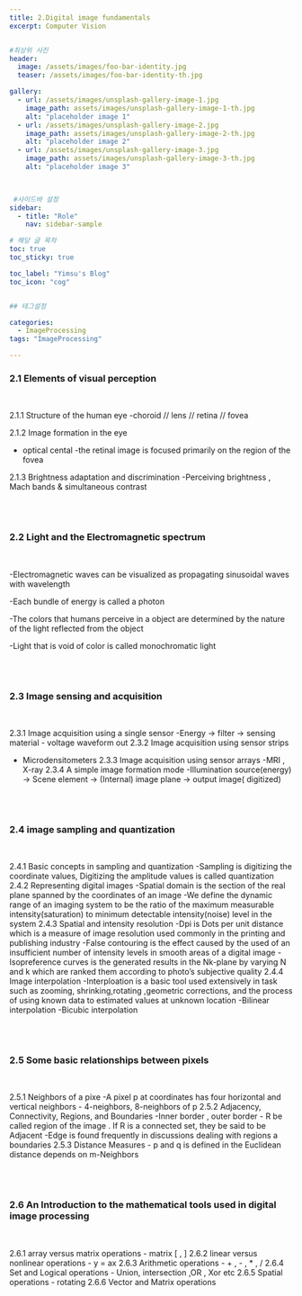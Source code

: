 ```yaml
---
title: 2.Digital image fundamentals
excerpt: Computer Vision


#최상위 사진
header:
  image: /assets/images/foo-bar-identity.jpg
  teaser: /assets/images/foo-bar-identity-th.jpg

gallery:
  - url: /assets/images/unsplash-gallery-image-1.jpg
    image_path: assets/images/unsplash-gallery-image-1-th.jpg
    alt: "placeholder image 1"
  - url: /assets/images/unsplash-gallery-image-2.jpg
    image_path: assets/images/unsplash-gallery-image-2-th.jpg
    alt: "placeholder image 2"
  - url: /assets/images/unsplash-gallery-image-3.jpg
    image_path: assets/images/unsplash-gallery-image-3-th.jpg
    alt: "placeholder image 3"
    


 #사이드바 설정 
sidebar:
  - title: "Role"
    nav: sidebar-sample

# 해당 글 목차
toc: true
toc_sticky: true

toc_label: "Yimsu's Blog"
toc_icon: "cog"


## 테그설정

categories:
  - ImageProcessing
tags: "ImageProcessing"

---
```


### 2.1 Elements of visual perception

<br/>

2.1.1 Structure of the human eye
-choroid // lens // retina // fovea

2.1.2 Image formation in the eye
- optical cental
-the retinal image is focused primarily on the region of the fovea

2.1.3 Brightness adaptation and discrimination
-Perceiving brightness , Mach bands & simultaneous contrast

<br/>
<br/>


### 2.2 Light and the Electromagnetic spectrum

<br/>

-Electromagnetic waves can be visualized as propagating sinusoidal waves with wavelength

-Each bundle of energy is called a photon

-The colors that humans perceive in a object  are determined by the nature of the light reflected from the object

-Light that is void of color is called monochromatic light

<br/>
<br/>


### 2.3 Image sensing and acquisition

<br/>

2.3.1 Image acquisition using a single sensor
-Energy -> filter -> sensing material - voltage waveform out
2.3.2 Image acquisition using sensor strips
- Microdensitometers
2.3.3 Image acquisition using sensor arrays
-MRI , X-ray
2.3.4 A simple image formation mode
-Illumination source(energy) -> Scene element -> (Internal) image plane  -> output image( digitized)

<br/>
<br/>

### 2.4 image sampling and quantization

<br/>

2.4.1 Basic concepts in sampling and quantization
	-Sampling is digitizing the coordinate values, Digitizing the amplitude values is called quantization
2.4.2 Representing digital images
	-Spatial domain is the section of the real plane spanned by the coordinates of an image
	-We define the dynamic range of an imaging system to be the ratio of the maximum measurable intensity(saturation) to minimum 
detectable intensity(noise) level in the system
2.4.3 Spatial and intensity resolution
	-Dpi is Dots per unit distance which is a measure of image resolution used commonly in the printing and publishing industry
	-False contouring is the effect caused by the used of an insufficient number of intensity levels in smooth areas of a digital image
	-Isopreference curves is the generated results in the Nk-plane by varying N and k which are ranked them according to photo’s 
subjective quality 
2.4.4 Image interpolation
	-Interploation is a basic tool used extensively in task such as zooming, shrinking,rotating ,geometric corrections, and the process of 
using known data to estimated values at unknown location
    -Bilinear interpolation
    -Bicubic interpolation


<br/>
<br/>



### 2.5 Some basic relationships between pixels

<br/>


2.5.1 Neighbors of a pixe
    -A pixel p at coordinates has four horizontal and vertical neighbors 
    - 4-neighbors, 8-neighbors of p
2.5.2 Adjacency, Connectivity, Regions, and Boundaries
    -Inner border , outer border
    - R  be called region of the image . If R is a connected set, they be said to be Adjacent 
    -Edge is found frequently in discussions dealing with regions a boundaries
2.5.3 Distance Measures
    - p and q is defined in the Euclidean distance depends on m-Neighbors 


<br/>
<br/>



### 2.6 An Introduction to the mathematical tools used in digital image processing

<br/>

2.6.1 array versus matrix operations - matrix [ , ] 
2.6.2 linear versus nonlinear operations - y = ax
2.6.3 Arithmetic operations - + , - , * ,  /
2.6.4 Set and Logical operations - Union, intersection ,OR , Xor etc
2.6.5 Spatial operations - rotating
2.6.6 Vector and Matrix operations



<br/>
<br/>
